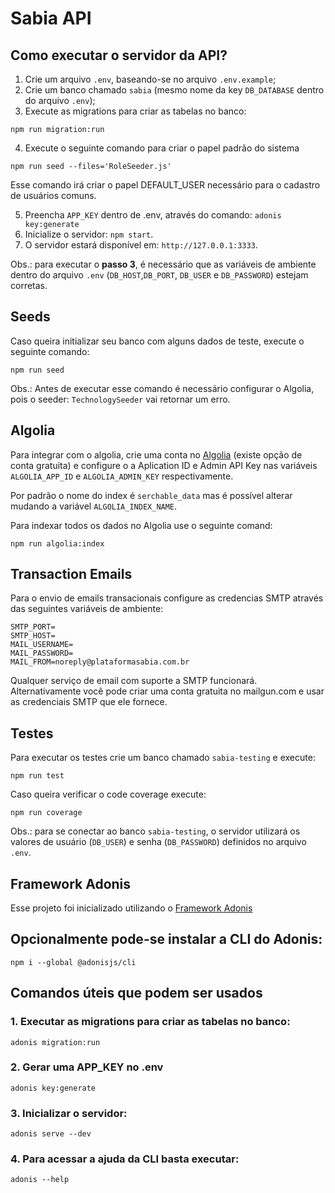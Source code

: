 # Sabia API

## Como executar o servidor da API?

1. Crie um arquivo `.env`, baseando-se no arquivo `.env.example`;
2. Crie um banco chamado `sabia` (mesmo nome da key `DB_DATABASE` dentro do arquivo `.env`);
3. Execute as migrations para criar as tabelas no banco:

```
npm run migration:run
```

4. Execute o seguinte comando para criar o papel padrão do sistema

```
npm run seed --files='RoleSeeder.js'
```
Esse comando irá criar o papel DEFAULT_USER necessário para o cadastro de usuários comuns.

5. Preencha `APP_KEY` dentro de .env, através do comando: `adonis key:generate`
6. Inicialize o servidor: `npm start`.
7. O servidor estará disponível em: `http://127.0.0.1:3333`.

Obs.: para executar o **passo 3**, é necessário que as variáveis de ambiente dentro do arquivo `.env` (`DB_HOST`,`DB_PORT`, `DB_USER` e `DB_PASSWORD`) estejam corretas.

## Seeds
Caso queira initializar seu banco com alguns dados de teste, execute o seguinte comando:

```
npm run seed
```
Obs.: Antes de executar esse comando é necessário configurar o Algolia, pois o seeder: `TechnologySeeder` vai retornar um erro.

## Algolia

Para integrar com o algolia, crie uma conta no [Algolia](https://www.algolia.com) (existe opção de conta gratuita) e configure o a Aplication ID e Admin API Key nas variáveis `ALGOLIA_APP_ID` e `ALGOLIA_ADMIN_KEY` respectivamente.

Por padrão o nome do index é `serchable_data` mas é possível alterar mudando a variável `ALGOLIA_INDEX_NAME`.

Para indexar todos os dados no Algolia use o seguinte comand:

```
npm run algolia:index
```

## Transaction Emails

Para o envio de emails transacionais configure as credencias SMTP através das seguintes variáveis de ambiente:

```
SMTP_PORT=
SMTP_HOST=
MAIL_USERNAME=
MAIL_PASSWORD=
MAIL_FROM=noreply@plataformasabia.com.br
```

Qualquer serviço de email com suporte a SMTP funcionará. Alternativamente você pode criar uma conta gratuita no mailgun.com e usar as credenciais SMTP que ele fornece.

## Testes

Para executar os testes crie um banco chamado `sabia-testing` e execute:

```
npm run test
```

Caso queira verificar o code coverage execute:

```
npm run coverage
```

Obs.: para se conectar ao banco `sabia-testing`, o servidor utilizará os valores de usuário (`DB_USER`) e senha (`DB_PASSWORD`) definidos no arquivo `.env`.

## Framework Adonis

Esse projeto foi inicializado utilizando o [Framework Adonis](https://adonisjs.com/)

## Opcionalmente pode-se instalar a CLI do Adonis:

```
npm i --global @adonisjs/cli
```

## Comandos úteis que podem ser usados

### 1. Executar as migrations para criar as tabelas no banco:

```
adonis migration:run
```

### 2. Gerar uma APP_KEY no .env

```
adonis key:generate
```

### 3. Inicializar o servidor:

```
adonis serve --dev
```

### 4. Para acessar a ajuda da CLI basta executar:

```
adonis --help
```
